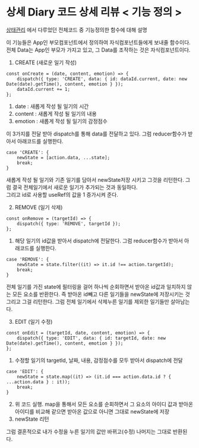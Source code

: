 # 상세 Diary 코드 상세 리뷰 < 기능 정의 >

[상태관리](https://github.com/MyoungSeob-Pohang/daily-TIL/blob/main/Code-Review/Diary_State.md) 에서 다루었던 전체코드 중 기능정의한 함수에 대해 설명

이 기능들은 App인 부모컴포넌트에서 정의하여 자식컴포넌트들에게 보내줄 함수이다. 전체 Data는 App인 부모가 가지고 있고, 그 Data를 조작하는 것은 자식컴포넌트이다.

1. CREATE (새로운 일기 작성)

```
const onCreate = (date, content, emotion) => {
    dispatch({ type: 'CREATE', data: { id: dataId.current, date: new Date(date).getTime(), content, emotion } });
    dataId.current += 1;
};
```

1. date : 새롭게 작성 될 일기의 시간
2. content : 새롭게 작성 될 일기의 내용
3. emotion : 새롭게 작성 될 일기의 감정점수

이 3가지를 전달 받아 dispatch를 통해 data를 전달하고 있다. 그럼 reducer함수가 받아서 아래코드를 실행한다.

```
case 'CREATE': {
    newState = [action.data, ...state];
    break;
}
```

새롭게 작성 될 일기와 기존 일기를 담아서 newState저장 시키고 그것을 리턴한다. 그럼 결국 전체일기에서 새로운 일기가 추가되는 것과 동일하다.  
그리고 id로 사용할 useRef의 값을 1 증가시켜 준다.

2. REMOVE (일기 삭제)

```
const onRemove = (targetId) => {
    dispatch({ type: 'REMOVE', targetId });
};
```

1. 해당 일기의 id값을 받아서 dispatch에 전달한다. 그럼 reducer함수가 받아서 아래코드를 실행한다.

```
case 'REMOVE': {
    newState = state.filter((it) => it.id !== action.targetId);
    break;
}
```

전체 일기를 가진 state에 필터링을 걸어 하나씩 순회하면서 받아온 id값과 일치하지 않는 모든 요소를 반환한다. 즉 받아온 id빼고 다른 일기들을 newState에 저장시키는 것
그리고 그걸 리턴한다. 그럼 전체 일기에서 삭제누른 일기를 제외한 일기들만 살아남는다.

3. EDIT (일기 수정)

```
const onEdit = (targetId, date, content, emotion) => {
    dispatch({ type: 'EDIT', data: { id: targetId, date: new Date(date).getTime(), content, emotion } });
};
```

1. 수정할 일기의 targetId, 날짜, 내용, 감정점수를 모두 받아서 dispatch에 전달

```
case 'EDIT': {
    newState = state.map((it) => (it.id === action.data.id ? { ...action.data } : it));
    break;
}
```

2. 위 코드 실행. map을 통해서 모든 요소를 순회하면서 그 요소의 아이디 값과 받아온 아이디를 비교해 같으면 받아온 값으로 아니면 그대로 newState에 저장
3. newState 리턴

그럼 결혼적으로 내가 수정을 누른 일기의 값만 바뀌고(수정) 나머지는 그대로 반환된다.
